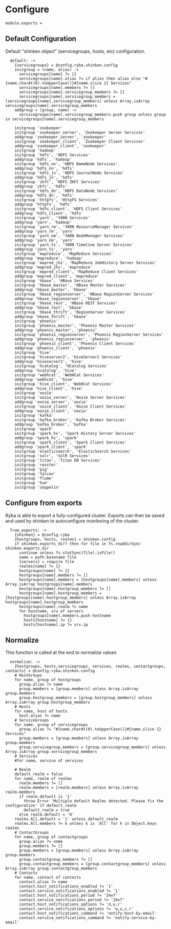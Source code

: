 
# Configure

    module.exports =

## Default Configuration

Default "shinken object" (servicegroups, hosts, etc) configuration.

      default: ->
        {servicegroups} = @config.ryba.shinken.config
        initgroup = (name, alias) ->
          servicegroups[name] ?= {}
          servicegroups[name].alias ?= if alias then alias else "#{name.charAt(0).toUpperCase()}#{name.slice 1} Services"
          servicegroups[name].members ?= []
          servicegroups[name].servicegroup_members ?= []
          servicegroups[name].servicegroup_members = [servicegroups[name].servicegroup_members] unless Array.isArray servicegroups[name].servicegroup_members
        addgroup = (group, name) ->
          servicegroups[name].servicegroup_members.push group unless group in servicegroups[name].servicegroup_members

        initgroup 'zookeeper'
        initgroup 'zookeeper_server', 'Zookeeper Server Services'
        addgroup 'zookeeper_server', 'zookeeper'
        initgroup 'zookeeper_client', 'Zookeeper Client Services'
        addgroup 'zookeeper_client', 'zookeeper'
        initgroup 'hadoop'
        initgroup 'hdfs', 'HDFS Services'
        addgroup 'hdfs', 'hadoop'
        initgroup 'hdfs_nn', 'HDFS NameNode Services'
        addgroup 'hdfs_nn', 'hdfs'
        initgroup 'hdfs_jn', 'HDFS JournalNode Services'
        addgroup 'hdfs_jn', 'hdfs'
        initgroup 'zkfc', 'HDFS ZKFC Services'
        addgroup 'zkfc', 'hdfs'
        initgroup 'hdfs_dn', 'HDFS DataNode Services'
        addgroup 'hdfs_dn', 'hdfs'
        initgroup 'httpfs', 'HttpFS Services'
        addgroup 'httpfs', 'hdfs'
        initgroup 'hdfs_client', 'HDFS Client Services'
        addgroup 'hdfs_client', 'hdfs'
        initgroup 'yarn', 'YARN Services'
        addgroup 'yarn', 'hadoop'
        initgroup 'yarn_rm', 'YARN ResourceManager Services'
        addgroup 'yarn_rm', 'yarn'
        initgroup 'yarn_nm', 'YARN NodeManager Services'
        addgroup 'yarn_nm', 'yarn'
        initgroup 'yarn_ts', 'YARN Timeline Server Services'
        addgroup 'yarn_ts', 'yarn'
        initgroup 'mapreduce', 'MapReduce Services'
        addgroup 'mapreduce', 'hadoop'
        initgroup 'mapred_jhs', 'MapReduce JobHistory Server Services'
        addgroup 'mapred_jhs', 'mapreduce'
        initgroup 'mapred_client', 'MapReduce Client Services'
        addgroup 'mapred_client', 'mapreduce'
        initgroup 'hbase', 'HBase Services'
        initgroup 'hbase_master', 'HBase Master Services'
        addgroup 'hbase_master', 'hbase'
        initgroup 'hbase_regionserver', 'HBase RegionServer Services'
        addgroup 'hbase_regionserver', 'hbase'
        initgroup 'hbase_rest', 'HBase REST Services'
        addgroup 'hbase_rest', 'hbase'
        initgroup 'hbase_thrift', 'RegionServer Services'
        addgroup 'hbase_thrift', 'hbase'
        initgroup 'phoenix'
        initgroup 'phoenix_master', 'Phoenix Master Services'
        addgroup 'phoenix_master', 'phoenix'
        initgroup 'phoenix_regionserver', 'Phoenix RegionServer Services'
        addgroup 'phoenix_regionserver', 'phoenix'
        initgroup 'phoenix_client', 'Phoenix Client Services'
        addgroup 'phoenix_client', 'phoenix'
        initgroup 'hive'
        initgroup 'hiveserver2', 'HiveServer2 Services'
        addgroup 'hiveserver2', 'hive'
        initgroup 'hcatalog', 'HCatalog Services'
        addgroup 'hcatalog', 'hive'
        initgroup 'webhcat', 'WebHCat Services'
        addgroup 'webhcat', 'hive'
        initgroup 'hive_client', 'WebHCat Services'
        addgroup 'hive_client', 'hive'
        initgroup 'oozie'
        initgroup 'oozie_server', 'Oozie Server Services'
        addgroup 'oozie_server', 'oozie'
        initgroup 'oozie_client', 'Oozie Client Services'
        addgroup 'oozie_client', 'oozie'
        initgroup 'kafka'
        initgroup 'kafka_broker', 'Kafka Broker Services'
        addgroup 'kafka_broker', 'kafka'
        initgroup 'spark'
        initgroup 'spark_hs', 'Spark History Server Services'
        addgroup 'spark_hs', 'spark'
        initgroup 'spark_client', 'Spark Client Services'
        addgroup 'spark_client', 'spark'
        initgroup 'elasticsearch', 'ElasticSearch Services'
        initgroup 'solr', 'SolR Services'
        initgroup 'titan', 'Titan DB Services'
        initgroup 'rexster'
        initgroup 'pig'
        initgroup 'falcon'
        initgroup 'flume'
        initgroup 'hue'
        initgroup 'zeppelin'

## Configure from exports

Ryba is able to export a fully-configured cluster. Exports can then be saved and used
by shinken to autoconfigure monitoring of the cluster.

      from_exports: ->
        {shinken} = @config.ryba
        {hostgroups, hosts, realms} = shinken.config
        if shinken.exports_dir? then for file in fs.readdirSync shinken.exports_dir
          continue unless fs.statSync(file).isFile()
          name = path.basename file
          {servers} = require file
          realms[name] ?= {}
          hostgroups[name] ?= {}
          hostgroups[name].members ?= []
          hostgroups[name].members = [hostgroups[name].members] unless Array.isArray hostgroups[name].members
          hostgroups[name].hostgroup_members ?= []
          hostgroups[name].hostgroup_members = [hostgroups[name].hostgroup_members] unless Array.isArray hostgroups[name].hostgroup_members
          hostgroups[name].realm ?= name
          for hostname, srv of servers
            hostgroups[name].members.push hostname
            hosts[hostname] ?= {}
            hosts[hostname].ip ?= srv.ip

## Normalize

This function is called at the end to normalize values

      normalize: ->
        {hostgroups, hosts,servicegroups, services, realms, contactgroups, contacts} = @config.ryba.shinken.config
        # HostGroups
        for name, group of hostgroups
          group.alias ?= name
          group.members = [group.members] unless Array.isArray group.members
          group.hostgroup_members = [group.hostgroup_members] unless Array.isArray group.hostgroup_members
        # Hosts
        for name, host of hosts
          host.alias ?= name
        # ServiceGroups
        for name, group of servicegroups
          group.alias ?= "#{name.charAt(0).toUpperCase()}#{name.slice 1} Services"
          group.members = [group.members] unless Array.isArray group.members
          group.servicegroup_members = [group.servicegroup_members] unless Array.isArray group.servicegroup_members
        # Services
        #for name, service of services
        
        # Realm
        default_realm = false
        for name, realm of realms
          realm.members ?= []
          realm.members = [realm.members] unless Array.isArray realm.members
          if realm.default is '1'
            throw Error 'Multiple default Realms detected. Please fix the configuration' if default_realm
            default_realm = true
          else realm.default = '0'
        realms.All.default = '1' unless default_realm
        realms.All.members ?= k unless k is 'All' for k in Object.keys realms
        # ContactGroups
        for name, group of contactgroups
          group.alias ?= name
          group.members ?= []
          group.members = [group.members] unless Array.isArray group.members
          group.contactgroup_members ?= []
          group.contactgroup_members = [group.contactgroup_members] unless Array.isArray group.contactgroup_members
        # Contacts
        for name, contact of contacts
          contact.alias ?= name
          contact.host_notifications_enabled ?= '1'
          contact.service_notifications_enabled ?= '1'
          contact.host_notifications_period ?= '24x7'
          contact.service_notifications_period ?= '24x7'
          contact.host_notifications_options ?= 'd,u,r'
          contact.service_notifications_options ?= 'w,u,c,r'
          contact.host_notifications_command ?= 'notify-host-by-email'
          contact.service_notifications_command ?= 'notify-service-by-email'

